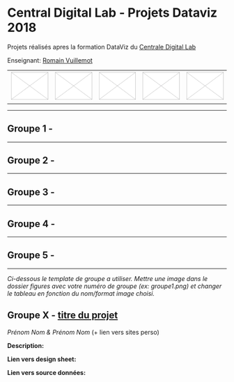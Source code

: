 # Central Digital Lab - Projets Dataviz 2018

<p>Projets réalisés apres la formation DataViz du <a href="https://www.ec-lyon.fr/formation/ingenieur-generaliste/construire-son-projet-professionnel/lyon-centrale-digital-lab">Centrale Digital Lab</a></p>

<p>Enseignant: <a href="http://romain.vuillemot.net/">Romain Vuillemot</a></p>

<table>
	<tr>
		<td><img src="figures/placeholder.png" style="width: 100%;"></td>
		<td><img src="figures/placeholder.png" style="width: 100%;"></td>
		<td><img src="figures/placeholder.png" style="width: 100%;"></td>
		<td><img src="figures/placeholder.png" style="width: 100%;"></td>
		<td><img src="figures/placeholder.png" style="width: 100%;"></td>
	</tr>
</table>

<hr>

<h2>Groupe 1 - </h2>

<hr>

<h2>Groupe 2 - </h2>

<hr>

<h2>Groupe 3 - </h2>

<hr>

<h2>Groupe 4 - </h2>

<hr>

<h2>Groupe 5 - </h2>

<hr>

<i>Ci-dessous le template de groupe a utiliser. Mettre une image dans le dossier <i>figures</i> avec votre numéro de groupe (ex: <i>groupe1.png</i>) et changer le tableau en fonction du nom/format image choisi.</i>


<h2>Groupe X - <a href="https://github.com/LyonDataViz/CDL18-dataviz">titre du projet</a></h2>

<p><i>Prénom Nom & Prénom Nom</i> (+ lien vers sites perso)</p>

<p><b>Description:</b></p>

<p><b>Lien vers design sheet:</b></p>

<p><b>Lien vers source données:</b></p>
